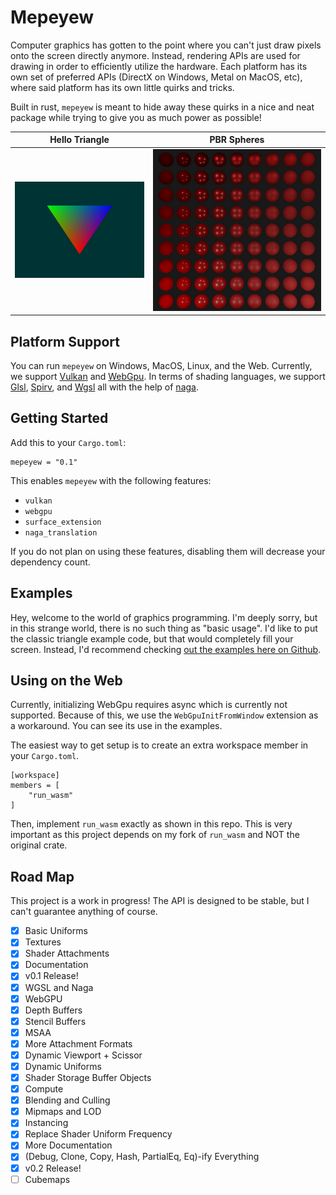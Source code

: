 # Mepeyew

Computer graphics has gotten to the point where you can't just draw pixels onto
the screen directly anymore.
Instead, rendering APIs are used for drawing in order to efficiently utilize the hardware.
Each platform has its own set of preferred APIs (DirectX on Windows, Metal on
MacOS, etc), where said platform has its own little quirks and tricks.

Built in rust, `mepeyew` is meant to hide away these quirks in a nice and neat package while
trying to give you as much power as possible!

|       Hello Triangle       |      PBR Spheres      |
| :------------------------: | :-------------------: |
| ![](./images/triangle.png) | ![](./images/pbr.png) |

## Platform Support

You can run `mepeyew` on Windows, MacOS, Linux, and the Web.
Currently, we support [Vulkan](https://www.vulkan.org/) and [WebGpu](https://developer.mozilla.org/en-US/docs/Web/API/WebGPU_API).
In terms of shading languages, we support [Glsl](<https://www.khronos.org/opengl/wiki/Core_Language_(GLSL)>), [Spirv](https://www.khronos.org/spir/), and [Wgsl](https://www.w3.org/TR/WGSL/) all with the help of [naga](https://github.com/gfx-rs/naga).

## Getting Started

Add this to your `Cargo.toml`:

```
mepeyew = "0.1"
```

This enables `mepeyew` with the following features:

- `vulkan`
- `webgpu`
- `surface_extension`
- `naga_translation`

If you do not plan on using these features, disabling them will decrease your dependency count.

## Examples

Hey, welcome to the world of graphics programming.
I'm deeply sorry, but in this strange world, there is no such thing as "basic usage".
I'd like to put the classic triangle example code, but that would completely fill your screen.
Instead, I'd recommend checking [out the examples here on Github](https://github.com/davnotdev/mepeyew/tree/main/examples).

## Using on the Web

Currently, initializing WebGpu requires async which is currently not supported.
Because of this, we use the `WebGpuInitFromWindow` extension as a workaround.
You can see its use in the examples.

The easiest way to get setup is to create an extra workspace member in your
`Cargo.toml`.

```
[workspace]
members = [
    "run_wasm"
]
```

Then, implement `run_wasm` exactly as shown in this repo.
This is very important as this project depends on my fork of `run_wasm` and
NOT the original crate.

## Road Map

This project is a work in progress!
The API is designed to be stable, but I can't guarantee anything of course.

- [x] Basic Uniforms
- [x] Textures
- [x] Shader Attachments
- [x] Documentation
- [x] v0.1 Release!
- [x] WGSL and Naga
- [x] WebGPU
- [x] Depth Buffers
- [x] Stencil Buffers
- [x] MSAA
- [x] More Attachment Formats
- [x] Dynamic Viewport + Scissor
- [x] Dynamic Uniforms
- [x] Shader Storage Buffer Objects
- [x] Compute
- [x] Blending and Culling
- [x] Mipmaps and LOD
- [x] Instancing
- [x] Replace Shader Uniform Frequency
- [x] More Documentation
- [x] (Debug, Clone, Copy, Hash, PartialEq, Eq)-ify Everything
- [x] v0.2 Release!
- [ ] Cubemaps
